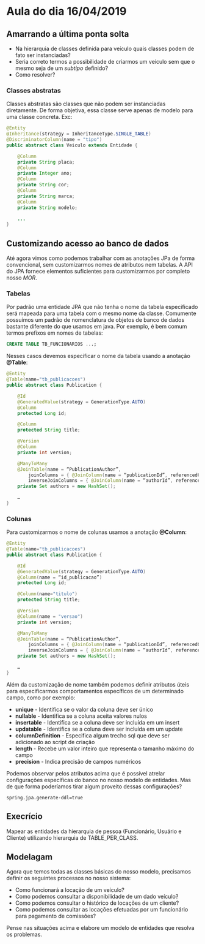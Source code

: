 # Aula do dia 16/04/2019

## Amarrando a última ponta solta
* Na hierarquia de classes definida para veículo quais classes podem de fato ser instanciadas?
* Seria correto termos a possibilidade de criarmos um veículo sem que o mesmo seja de um *subtipo* definido?
* Como resolver?

### Classes abstratas
Classes abstratas são classes que não podem ser instanciadas diretamente. De forma objetiva, essa classe serve apenas de modelo para uma classe concreta. Exc:

```java 
@Entity
@Inheritance(strategy = InheritanceType.SINGLE_TABLE)
@DiscriminatorColumn(name = "tipo")
public abstract class Veiculo extends Entidade {

	@Column
	private String placa;
	@Column
	private Integer ano;
	@Column
	private String cor;
	@Column
	private String marca;
	@Column
	private String modelo;

	...
}
``` 

## Customizando acesso ao banco de dados
Até agora vimos como podemos trabalhar com as anotações JPa de forma convencional, sem customizarmos nomes de atributos nem tabelas. A API do JPA fornece elementos suficientes para customizarmos por completo nosso *MOR*. 

### Tabelas
Por padrão uma entidade JPA que não tenha o nome da tabela especificado será mapeada para uma tabela com o mesmo nome da classe. Comumente possuímos um padrão de nomenclatura de objetos de banco de dados bastante diferente do que usamos em java. Por exemplo, é bem comum termos prefixos em nomes de tabelas:
```sql
CREATE TABLE TB_FUNCIONARIOS ...;
``` 
Nesses casos devemos especificar o nome da tabela usando a anotação **@Table**: 

```java 
@Entity
@Table(name="tb_publicacoes")
public abstract class Publication {

	@Id
	@GeneratedValue(strategy = GenerationType.AUTO)
	@Column
	protected Long id;

	@Column
	protected String title;

	@Version
	@Column
	private int version;

	@ManyToMany
	@JoinTable(name = “PublicationAuthor”, 
		joinColumns = { @JoinColumn(name = “publicationId”, referencedColumnName = “id”) }, 
		inverseJoinColumns = { @JoinColumn(name = “authorId”, referencedColumnName = “id”) })
	private Set authors = new HashSet();

	…
}
``` 

### Colunas 
Para customizarmos o nome de colunas usamos a anotação **@Column**:
```java 
@Entity
@Table(name="tb_publicacoes")
public abstract class Publication {

	@Id
	@GeneratedValue(strategy = GenerationType.AUTO)
	@Column(name = “id_publicacao”)
	protected Long id;

	@Column(name="titulo")
	protected String title;

	@Version
	@Column(name = "versao")
	private int version;

	@ManyToMany
	@JoinTable(name = “PublicationAuthor”, 
		joinColumns = { @JoinColumn(name = “publicationId”, referencedColumnName = “id”) }, 
		inverseJoinColumns = { @JoinColumn(name = “authorId”, referencedColumnName = “id”) })
	private Set authors = new HashSet();

	…
}
``` 
Além da customização de nome também podemos definir atributos úteis para especificarmos comportamentos específicos de um determinado campo, como por exemplo:
* **unique** - Identifica se o valor da coluna deve ser único
* **nullable** - Identifica se a coluna aceita valores nulos
* **insertable** - Identifica se a coluna deve ser incluída em um insert 
* **updatable** - Identifica se a coluna deve ser incluída em um update 
* **columnDefinition** - Especifica algum trecho sql que deve ser adicionado ao script de criação
* **length** - Recebe um valor inteiro que representa o tamanho máximo do campo
* **precision** - Indica precisão de campos numéricos

Podemos observar pelos atributos acima que é possível atrelar configurações específicas do banco no nosso modelo de entidades. Mas de que forma poderíamos tirar algum proveito dessas configurações?

```properties
spring.jpa.generate-ddl=true
```

## Execrício
Mapear as entidades da hierarquia de pessoa (Funcionário, Usuário e Cliente) utilizando hierarquia de TABLE_PER_CLASS.

## Modelagam
Agora que temos todas as classes básicas do nosso modelo, precisamos definir os seguintes processos no nosso sistema:
 * Como funcionará a locação de um veículo?
 * Como podemos consultar a disponibilidade de um dado veículo?
 * Como podemos consultar o histórico de locações de um cliente?
 * Como podemos consultar as locações efetuadas por um funcionário para pagamento de comissões?

 Pense nas situações acima e elabore um modelo de entidades que resolva os problemas.